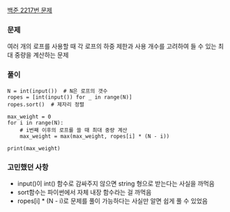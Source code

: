 [백준 2217번 문제](https://www.acmicpc.net/problem/2217)

### 문제
여러 개의 로프를 사용할 때 각 로프의 하중 제한과 사용 개수를 고려하여 들 수 있는 최대 중량을 계산하는 문제

### 풀이
```
N = int(input())  # N은 로프의 갯수
ropes = [int(input()) for _ in range(N)]
ropes.sort()  # 제자리 정렬

max_weight = 0
for i in range(N):
    # i번째 이후의 로프를 쓸 때 최대 중량 계산
    max_weight = max(max_weight, ropes[i] * (N - i))

print(max_weight)
```

### 고민했던 사항
- input()이 int() 함수로 감싸주지 않으면 string 형으로 받는다는 사실을 까먹음
- sort함수는 파이썬에서 자체 내장 함수라는 걸 까먹음
- ropes[i] * (N - i)로 문제를 풀이 가능하다는 사실만 알면 쉽게 풀 수 있었음
